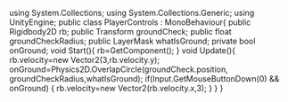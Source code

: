 using System.Collections;
using System.Collections.Generic;
using UnityEngine;
public class PlayerControls : MonoBehaviour{
public Rigidbody2D rb;
public Transform groundCheck;
public float groundCheckRadius;
public LayerMask whatIsGround;
private bool onGround;
void Start(){
rb=GetComponent<Rigidbody2D>();
}
void Update(){
rb.velocity=new Vector2(3,rb.velocity.y);
onGround=Physics2D.OverlapCircle(groundCheck.position, groundCheckRadius,whatIsGround);
if(Input.GetMouseButtonDown(0) && onGround)
{
rb.velocity=new Vector2(rb.velocity.x,3);
}
}
}

